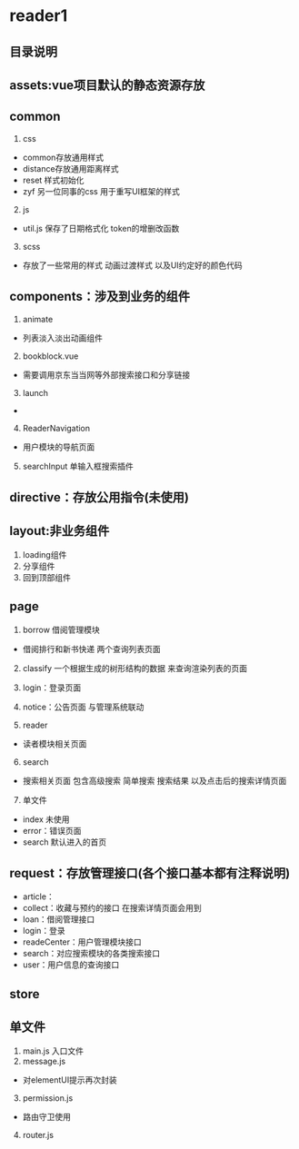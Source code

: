# reader1

## 目录说明 

## assets:vue项目默认的静态资源存放

## common
1. css 
+ common存放通用样式
+ distance存放通用距离样式
+ reset 样式初始化
+ zyf 另一位同事的css 用于重写UI框架的样式
2. js 
+ util.js 保存了日期格式化 token的增删改函数
3. scss
+ 存放了一些常用的样式 动画过渡样式 以及UI约定好的颜色代码
## components：涉及到业务的组件
1. animate
+ 列表淡入淡出动画组件
2. bookblock.vue
+ 需要调用京东当当网等外部搜索接口和分享链接
3. launch
+ 
4. ReaderNavigation
+ 用户模块的导航页面
5. searchInput 单输入框搜索插件
## directive：存放公用指令(未使用)
  
## layout:非业务组件
1. loading组件 
2. 分享组件
3. 回到顶部组件
## page
1. borrow 借阅管理模块
+ 借阅排行和新书快递 两个查询列表页面

2. classify 一个根据生成的树形结构的数据 来查询渲染列表的页面


3. login：登录页面


4. notice：公告页面 与管理系统联动


5. reader
+ 读者模块相关页面

6. search
+ 搜索相关页面 包含高级搜索 简单搜索 搜索结果 以及点击后的搜索详情页面

7. 单文件
+ index 未使用
+ error：错误页面
+ search 默认进入的首页
## request：存放管理接口(各个接口基本都有注释说明)
+ article：
+ collect：收藏与预约的接口 在搜索详情页面会用到
+ loan：借阅管理接口
+ login：登录
+ readeCenter：用户管理模块接口
+ search：对应搜索模块的各类搜索接口
+ user：用户信息的查询接口
## store

## 单文件
1. main.js
入口文件
2. message.js
+ 对elementUI提示再次封装
3. permission.js
+ 路由守卫使用
4. router.js
